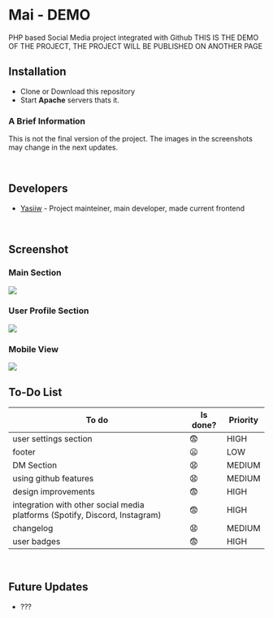 # Mai - DEMO
PHP based Social Media project integrated with Github
THIS IS THE DEMO OF THE PROJECT, THE PROJECT WILL BE PUBLISHED ON ANOTHER PAGE

<h2>Installation</h2>
<ul>
  <li>Clone or Download this repository</li>
  <li>Start <b>Apache</b> servers thats it.</li>
</ul>
<h3>A Brief Information</h3>
<p>This is not the final version of the project. The images in the screenshots may change in the next updates.</p>
<br>

<h2>Developers</h2>
<ul>
  <li><a href="https://github.com/yasiiw">Yasiiw</a> -  Project mainteiner, main developer, made current frontend</li>
</ul>
<br>
<h2>Screenshot</h2>
<h3>Main Section</h3>
<img src="https://user-images.githubusercontent.com/90653146/188243894-af35157f-4176-4791-8d90-0d6dad609ccd.png"/>
<h3>User Profile Section</h3>
<img src="https://user-images.githubusercontent.com/90653146/188243680-291f3500-c788-4eb2-a878-431b17fbf936.png" />
<br>
<h3>Mobile View</h3>
<img src="https://user-images.githubusercontent.com/90653146/188244165-b422b3fe-b904-4671-b2d1-29c4137880df.png" />
<br>
<h2>To-Do List</h2>

| To do | Is done? | Priority |
| ----- | -------- | -------- |
| user settings section | 😨 | HIGH |
| footer | 😦 | LOW |
| DM Section | 😧 | MEDIUM |
| using github features | 😧 | MEDIUM |
| design improvements | 😨 | HIGH |
| integration with other social media platforms (Spotify, Discord, Instagram) | 😨 | HIGH |
| changelog | 😧 | MEDIUM |
| user badges | 😨 | HIGH |
<br>
<h2>Future Updates</h2>
<ul>
  <li>???</li>
</ul>
